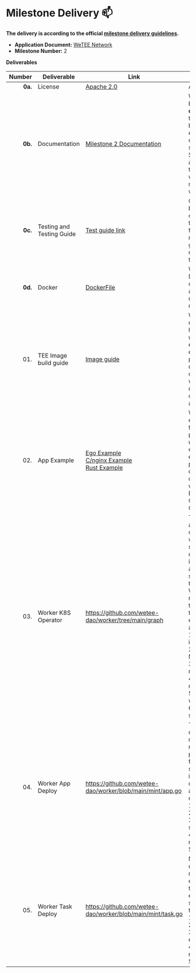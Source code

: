 # Milestone Delivery :mailbox:


**The delivery is according to the official [milestone delivery guidelines](https://github.com/w3f/Grants-Program/blob/master/docs/Support%20Docs/milestone-deliverables-guidelines.md).**  

* **Application Document:** [WeTEE Network](https://github.com/w3f/Grants-Program/blob/master/applications/WeTEE_Network.md)
* **Milestone Number:** 2

**Deliverables**


| Number | Deliverable | Link | Notes |
| -----: | ----------- | ------------- | ------------- |
| **0a.** | License | [Apache 2.0](https://github.com/wetee-dao/worker/blob/main/LICENSE) | Apache License 2.0 |
| **0b.** | Documentation | [Milestone 2 Documentation](https://github.com/wetee-dao/chain/blob/patch/docs/grants/milestone-2-documentation.md)  | We will provide both **inline documentation** of the code and a basic **tutorial** that explains how a user can (for example) spin up one of our Substrate nodes and send test transactions, which will show how the new functionality works. |
| **0c.** | Testing and Testing Guide | [Test guide link](https://github.com/wetee-dao/chain/blob/patch/docs/grants/milestone-2-test.md) | Core functions will be fully covered by comprehensive unit tests to ensure functionality and robustness. In the guide, we will describe how to run these tests. |
| **0d.** | Docker | [DockerFile](https://github.com/wetee-dao/worker/blob/main/Dockerfile) | We will provide a Dockerfile(s) that can be used to test all the functionality delivered with this milestone. |
| 01. | TEE Image build guide | [Image guide](https://github.com/wetee-dao/examples/blob/main/README.md) | We will provide documentation to help programmers understand and execute compiling existing web2 programs into deployable mirrors on Wetee. Currently we provide documentation for compiling via Ego and Gramine. |
| 02. | App Example | [Ego Example](https://github.com/wetee-dao/examples/tree/main/ego-http-server)<br/>[C/nginx Example](https://github.com/wetee-dao/examples/tree/main/gramine-nginx)<br/>[Rust Example](https://github.com/wetee-dao/examples/tree/main/gramine-rust) |  We will provide example programs to help programmers understand and execute compiling existing web2 programs into deployable mirrors on Wetee. Currently we provide Examples in Golang, Python, C, C++, and Rust. |
| 03. | Worker K8S Operator | https://github.com/wetee-dao/worker/tree/main/graph | The k8s worker acts as a trusted controller in the wetee network. It securely stores deployment states, including manifests and defined secrets. Based on the manifests, the Worker uses remote attestation to authenticate the trusted execution environments of applications. <br /> 1. K8S Operator run in SGX <br /> 2. Listen to Wetee Node State <br /> 3. Worker cluster register <br /> 4. Worker cluster mortgage <br /> 5. Worker cluster withdrawal <br /> 6. Worker cluster stop |
| 04. | Worker App Deploy | https://github.com/wetee-dao/worker/blob/main/mint/app.go | The application controller of the miner node is responsible for pulling settings from the chain and synchronizing them into the k8s/k3s cluster to complete application deployment/update.<br />1. TEE app create <br /> 2. TEE app update <br /> 3. TEE app set settings <br /> 4. TEE app recharge <br /> 5. TEE app stop |
| 05. | Worker Task Deploy | https://github.com/wetee-dao/worker/blob/main/mint/task.go | Miner node task controller, responsible for executing assigned tasks, uploading execution logs, and synchronizing to the chain.<br />1. TEE task create <br /> 2. TEE task update <br /> 3. TEE task set execute settings <br /> 4. TEE task recharge <br /> 5. TEE task stop |


